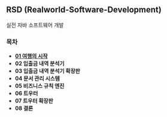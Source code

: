 ## RSD (Realworld-Software-Development)
실전 자바 소프트웨어 개발

### 목차
- [**01 여행의 시작**]()  
- **02 입출금 내역 분석기**  
- **03 입출금 내역 분석기 확장판**  
- **04 문서 관리 시스템**  
- **05 비즈니스 규칙 엔진**  
- **06 트우터**  
- **07 트우터 확장판**  
- **08 결론**  
